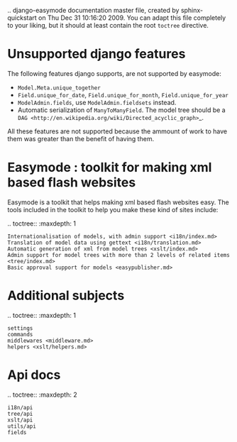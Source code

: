.. django-easymode documentation master file, created by
   sphinx-quickstart on Thu Dec 31 10:16:20 2009.
   You can adapt this file completely to your liking, but it should at least
   contain the root `toctree` directive.

Unsupported django features
===========================

The following features django supports, are not supported by easymode:

- ``Model.Meta.unique_together``
- ``Field.unique_for_date``, ``Field.unique_for_month``, ``Field.unique_for_year``
- ``ModelAdmin.fields``, use ``ModelAdmin.fieldsets`` instead.
- Automatic serialization of ``ManyToManyField``. The model tree should be a `DAG <http://en.wikipedia.org/wiki/Directed_acyclic_graph>`_.

All these features are not supported because the ammount of work to have them was greater than the benefit of having them.

Easymode : toolkit for making xml based flash websites
======================================================

Easymode is a toolkit that helps making xml based flash websites easy.
The tools included in the toolkit to help you make these kind of sites include:

.. toctree::
   :maxdepth: 1

    Internationalisation of models, with admin support <i18n/index.md>
    Translation of model data using gettext <i18n/translation.md>
    Automatic generation of xml from model trees <xslt/index.md>
    Admin support for model trees with more than 2 levels of related items <tree/index.md>
    Basic approval support for models <easypublisher.md>
    
Additional subjects
===================

.. toctree::
    :maxdepth: 1
    
    settings
    commands
    middlewares <middleware.md>
    helpers <xslt/helpers.md>

Api docs
========

.. toctree::
    :maxdepth: 2

    i18n/api
    tree/api
    xslt/api
    utils/api
    fields    
    